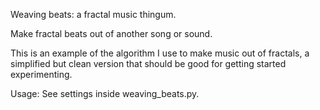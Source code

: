 Weaving beats: a fractal music thingum.

Make fractal beats out of another song or sound. 

This is an example of the algorithm I use to make music out of fractals, a simplified but clean version that should be good for getting started experimenting. 

Usage: See settings inside weaving_beats.py.
